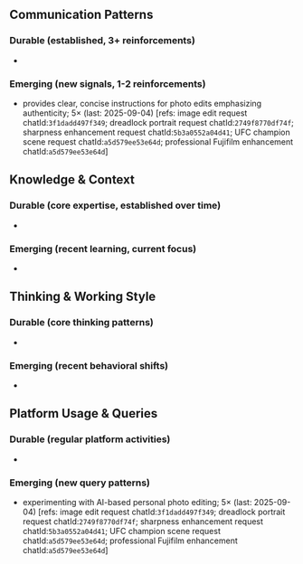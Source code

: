 ## Communication Patterns
### Durable (established, 3+ reinforcements)
-

### Emerging (new signals, 1-2 reinforcements)
- provides clear, concise instructions for photo edits emphasizing authenticity; 5× (last: 2025-09-04) [refs: image edit request chatId:`3f1dadd497f349`; dreadlock portrait request chatId:`2749f8770df74f`; sharpness enhancement request chatId:`5b3a0552a04d41`; UFC champion scene request chatId:`a5d579ee53e64d`; professional Fujifilm enhancement chatId:`a5d579ee53e64d`]

## Knowledge & Context
### Durable (core expertise, established over time)
-

### Emerging (recent learning, current focus)
-

## Thinking & Working Style
### Durable (core thinking patterns)
-

### Emerging (recent behavioral shifts)
-

## Platform Usage & Queries
### Durable (regular platform activities)
-

### Emerging (new query patterns)
- experimenting with AI-based personal photo editing; 5× (last: 2025-09-04) [refs: image edit request chatId:`3f1dadd497f349`; dreadlock portrait request chatId:`2749f8770df74f`; sharpness enhancement request chatId:`5b3a0552a04d41`; UFC champion scene request chatId:`a5d579ee53e64d`; professional Fujifilm enhancement chatId:`a5d579ee53e64d`]